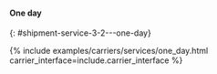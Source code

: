 #### One day
{: #shipment-service-3-2---one-day}

{% include examples/carriers/services/one_day.html carrier_interface=include.carrier_interface %}
